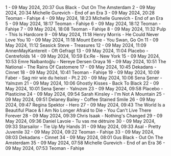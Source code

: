 1 - 09 May 2024, 20:37	Gus Black - Out On The Amsterdam
2 - 09 May 2024, 20:34	Michelle Gurevich - End of an Era
3 - 09 May 2024, 20:28	Teoman - Fahişe
4 - 09 May 2024, 18:23	Michelle Gurevich - End of an Era
5 - 09 May 2024, 18:17	Teoman - Fahişe
6 - 09 May 2024, 18:12	Teoman - Fahişe
7 - 09 May 2024, 18:08	Teoman - Fahişe
8 - 09 May 2024, 11:32	Pulp - This Is Hardcore
9 - 09 May 2024, 11:18	Henry Morris - He Could Never Love You
10 - 09 May 2024, 11:18	Mount Eerie - You Swan, Go On
11 - 09 May 2024, 11:12	Seasick Steve - Treasures
12 - 09 May 2024, 11:09	AnnenMayKantereit - Oft Gefragt
13 - 09 May 2024, 11:04	Placebo - Centrefolds
14 - 09 May 2024, 10:59	Ex:Re - New York
15 - 09 May 2024, 10:53	Emre Nalbantoğlu - Nereye Dersen Oraya
16 - 09 May 2024, 10:51	The National - The Rains Of Castomere
17 - 09 May 2024, 10:45	Dekadans - Cinnet
18 - 09 May 2024, 10:41	Teoman - Fahişe
19 - 09 May 2024, 10:09	Faber - Sag mir wie du heisst - Pt.2
20 - 09 May 2024, 10:06	Sena Şener - Yalnızım
21 - 09 May 2024, 10:06	Ghostly Kisses - Back To Black
22 - 09 May 2024, 10:01	Sena Şener - Yalnızım
23 - 09 May 2024, 09:58	Placebo - Plasticine
24 - 09 May 2024, 09:54	Sarah Kinsley - I'm Not A Mountain
25 - 09 May 2024, 09:51	Delaney Bailey - Coffee Stained Smile
26 - 09 May 2024, 09:47	Regina Spektor - Hero
27 - 09 May 2024, 09:43	The World Is a Beautiful Place & I Am No Longer Afraid to Die - You Can't Live There Forever
28 - 09 May 2024, 09:39	Chris Isaak - Nothing's Changed
29 - 09 May 2024, 09:36	Daniel Lavoie - Tu vas me détruire
30 - 09 May 2024, 09:33	Starsailor - Tie Up My Hands
31 - 09 May 2024, 09:33	Asal - Pretty Juvenile
32 - 09 May 2024, 09:22	Teoman - Fahişe
33 - 09 May 2024, 08:03	Dekadans - Cinnet
34 - 09 May 2024, 08:01	Gus Black - Out On The Amsterdam
35 - 09 May 2024, 07:58	Michelle Gurevich - End of an Era
36 - 09 May 2024, 07:53	Teoman - Fahişe
